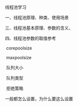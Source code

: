 线程池学习

一、线程池原理、种类、使用场景



三、线程池基本原理、参数的含义、



四、线程池参数的取值参考

​	corepoolsize

​	maxpoolsize

​	队列大小

​	队列类型

​	拒绝策略

一般都怎么设置，为什么要这么设置

